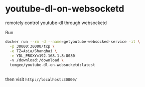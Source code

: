 # youtube-dl-on-websocketd
remotely control youtube-dl through websocketd

Run
```bash
docker run --rm -d --name=getyoutube-websocked-service -it \
  -p 30000:30000/tcp \
  -e TZ=Asia/Shanghai \
  -e YDL_PROXY=192.168.1.8:8080
  -v /download:/download \
  tomgee/youtube-dl-on-websocketd:latest
  
```

then visit `http://localhost:30000/`

